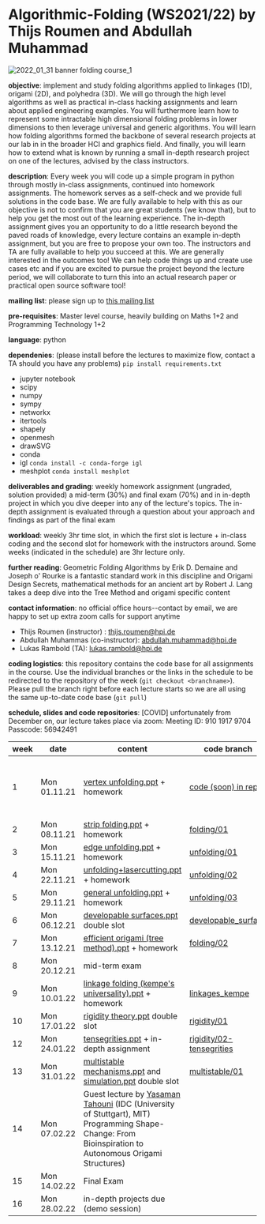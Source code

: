 # Algorithmic-Folding (WS2021/22) by Thijs Roumen and Abdullah Muhammad

![2022_01_31 banner folding course_1](https://user-images.githubusercontent.com/1307670/151854735-180ea79b-f2d6-4b9a-852b-8bfbd941158f.png)

**objective**: implement and study folding algorithms applied to linkages (1D), origami (2D), and polyhedra (3D). We will go through the high level algorithms as well as practical in-class hacking assignments and learn about applied engineering examples. You will furthermore learn how to represent some intractable high dimensional folding problems in lower dimensions to then leverage universal and generic algorithms. You will learn how folding algorithms formed the backbone of several research projects at our lab in in the broader HCI and graphics field. And finally, you will learn how to extend what is known by running a small in-depth research project on one of the lectures, advised by the class instructors.

**description**: Every week you will code up a simple program in python through mostly in-class assignments, continued into homework assignments. The homework serves as a self-check and we provide full solutions in the code base. We are fully available to help with this as our objective is not to confirm that you are great students (we know that), but to help you get the most out of the learning experience. The in-depth assignment gives you an opportunity to do a little research beyond the paved roads of knowledge, every lecture contains an example in-depth assignment, but you are free to propose your own too. The instructors and TA are fully available to help you succeed at this. We are generally interested in the outcomes too! We can help code things up and create use cases etc and if you are excited to pursue the project beyond the lecture period, we will collaborate to turn this into an actual research paper or practical open source software tool!

**mailing list**: please sign up to [this mailing list](https://myhpi.de/lists/p2EiNpHZWMBnltwycLTcw4kFapI01t8Rq49zRw49Q)

**pre-requisites**: Master level course, heavily building on Maths 1+2 and Programming Technology 1+2

**language**: python

**dependenies**: (please install before the lectures to maximize flow, contact a TA should you have any problems) `pip install requirements.txt`
- jupyter notebook 
- scipy
- numpy
- sympy
- networkx
- itertools
- shapely
- openmesh
- drawSVG
- conda
- igl `conda install -c conda-forge igl`
- meshplot `conda install meshplot`

**deliverables and grading**: weekly homework assignment (ungraded, solution provided) a mid-term (30%) and final exam (70%) and in in-depth project in which you dive deeper into any of the lecture's topics. The in-depth assignment is evaluated through a question about your approach and findings as part of the final exam

**workload**: weekly 3hr time slot, in which the first slot is lecture + in-class coding and the second slot for homework with the instructors around. Some weeks (indicated in the schedule) are 3hr lecture only.

**further reading**: Geometric Folding Algorithms by Erik D. Demaine and Joseph o' Rourke is a fantastic standard work in this discipline and Origami Design Secrets, mathematical methods for an ancient art by Robert J. Lang takes a deep dive into the Tree Method and origami specific content

**contact information**: no official office hours--contact by email, we are happy to set up extra zoom calls for support anytime
- Thijs Roumen (instructor) : thijs.roumen@hpi.de
- Abdullah Muhammas (co-instructor): abdullah.muhammad@hpi.de
- Lukas Rambold (TA): lukas.rambold@hpi.de

**coding logistics**: this repository contains the code base for all assignments in the course. Use the individual branches or the links in the schedule to be redirected to the repository of the week (`git checkout <branchname>`). Please pull the branch right before each lecture starts so we are all using the same up-to-date code base (`git pull`)

**schedule, slides and code repositories**:
[COVID]
unfortunately from December on, our lecture takes place via zoom:
Meeting ID: 910 1917 9704
Passcode: 56942491

| week  | date |     content     |  code branch | notes |
|---|----------|---|--------|---|
| 1  | Mon 01.11.21 | [vertex unfolding.ppt](https://www.dropbox.com/s/aowysjp3rvkdwjm/05%20AF-Unfolding%20polyhedra%20%28vertex%29%20%28intro%20version%29.pptx?dl=0) + homework |  [code (soon) in repo](https://docs.google.com/document/d/1pCiY1Nrs-NpOeYKXIFngJyGDFIbKDWrsfiCv5-pspqY/edit)      | swap with lecture 2 again next year  |
| 2  | Mon 08.11.21 | [strip folding.ppt](https://www.dropbox.com/s/yfzdljgw7a90f00/16%20Algorithmic%20Folding%20%5B120min%5D.pptx?dl=0) + homework | [folding/01](https://github.com/HassoPlattnerInstituteHCI/Algorithmic-Folding/tree/Folding/01)   |   |
| 3  | Mon 15.11.21 | [edge unfolding.ppt](https://www.dropbox.com/s/5zli3li184w394l/13%20AF-Unfolding%20polyhedra%20%28120%20min%29.pptx?dl=0) + homework | [unfolding/01](https://github.com/HassoPlattnerInstituteHCI/Algorithmic-Folding/tree/Unfolding/01)   |   |
| 4  | Mon 22.11.21 | [unfolding+lasercutting.ppt](https://www.dropbox.com/s/uakfww4knxg0xfk/08%20AF-Unfolding%20polyhedra%20%28application%29%2873%20min%29.pptx?dl=0) + homework | [unfolding/02](https://github.com/HassoPlattnerInstituteHCI/Algorithmic-Folding/tree/Unfolding/02)   |   |
| 5  | Mon 29.11.21 | [general unfolding.ppt](https://www.dropbox.com/s/w6s583px4sn7wcg/05%20AF-Unfolding%20polyhedra%20%28general%29%20%2860%20min%29.pptx?dl=0) + homework | [unfolding/03](https://github.com/HassoPlattnerInstituteHCI/Algorithmic-Folding/tree/Unfolding/03)   |   |
| 6  | Mon 06.12.21 | [developable surfaces.ppt](https://www.dropbox.com/s/h4zagik8t7f9qbi/Developable%20surface%20modeling.pptx?dl=0) double slot | [developable_surface](https://github.com/HassoPlattnerInstituteHCI/Algorithmic-Folding/tree/developable_surface)   |   |
| 7  | Mon 13.12.21 | [efficient origami (tree method).ppt](https://www.dropbox.com/s/lgsazzs65ejmzfa/11%20AF-TreeMethod.pptx?dl=0) + homework  | [folding/02](https://github.com/HassoPlattnerInstituteHCI/Algorithmic-Folding/tree/Folding/02)   |   |
| 8  | Mon 20.12.21 | mid-term exam  |   |   |
| 9  | Mon 10.01.22 | [linkage folding (kempe's universality).ppt](https://www.dropbox.com/s/izky9yvkxipzzgc/16%20AF-Linkage%20Folding%20%20%5B150min%5D.pptx?dl=0) + homework | [linkages_kempe](https://github.com/HassoPlattnerInstituteHCI/Algorithmic-Folding/tree/linkages-kempe) |   |
| 10  | Mon 17.01.22 | [rigidity theory.ppt](https://www.dropbox.com/s/wmtjtmcobv97zpm/05%20AF-rigidity%20%5B180min%5D.pptx?dl=0) double slot | [rigidity/01](https://github.com/HassoPlattnerInstituteHCI/Algorithmic-Folding/tree/Rigidity/01)  |   |
| 12  | Mon 24.01.22 | [tensegrities.ppt](https://www.dropbox.com/s/ub4krn4sz2nffty/12%20AF-tensegrities.pptx?dl=0) + in-depth assignment | [rigidity/02-tensegrities](https://github.com/HassoPlattnerInstituteHCI/Algorithmic-Folding/tree/Rigidity/02-tensegrities)  |   |
| 13  | Mon 31.01.22 | [multistable mechanisms.ppt](https://www.dropbox.com/s/r0ex2s2rj2toyup/multistable_lecture.pptx?dl=0) and [simulation.ppt](https://www.dropbox.com/s/jbweniufz2eabyb/Rambold_Dynamics_Simulation.pptx?dl=0) double slot | [multistable/01](https://github.com/HassoPlattnerInstituteHCI/Algorithmic-Folding/tree/Multistable/01)  |  slides coming soon |
| 14  | Mon 07.02.22 | Guest lecture by [Yasaman Tahouni](https://www.yasamantahouni.com) (IDC (University of Stuttgart), MIT) Programming Shape-Change: From Bioinspiration to Autonomous Origami Structures) |   |   |
| 15  | Mon 14.02.22 | Final Exam  |   |   |
| 16  | Mon 28.02.22 | in-depth projects due (demo session)  |   |   |
